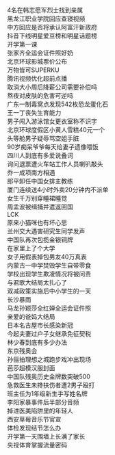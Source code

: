 4名在韩志愿军烈士找到亲属  
黑龙江职业学院回应查寝视频  
中方回应是否将承认阿富汗新政府  
抖音下线明星爱豆榜和明星话题榜  
开学第一课  
张家齐全运会证件照好奶  
北京环球影城票价公布  
万物皆可SUPERKU  
腾讯视频优化超前点播  
取消大小周后降薪公司需要补偿吗  
熬夜对皮肤的危害可逆吗  
广东一制毒窝点发现542枚恐龙蛋化石  
王一丁丧失生育能力  
男子闯入游泳馆女更衣室称不识字  
北京环球度假区小黄人雪糕40元一个  
头等舱男子疑辱骂空姐手脏  
90岁痴呆爷爷每天给妻子遗像喂饭  
四川人到底有多爱说叠词  
询问退票遭火车站工作人员喇叭敲头  
乔一成项南方相遇  
郎平卸任中国女排主教练  
厦门连续送4小时外卖20分钟内不派单  
女生千万别穿睡裙睡觉  
周孟波被缉捕并遣返回国  
LCK  
原来小猫咪也有坏心思  
兰州交大遇害研究生同学发声  
中国队再次包揽金银铜牌  
在家里上了个大学  
女子用假表掉包男友40万真表  
内蒙古一中学焚毁学生自带零食  
学校出现学生欺凌情况将被问责  
与君歌大结局太扎心了  
双减政策实施后中小学生的一天  
长沙暴雨  
马龙孙颖莎全红婵全运会证件照  
亲爱的爸妈大结局  
日本名古屋市长感染新冠  
今起夫妻过户子女继承免征契税  
林少春到底有多少办法  
东京残奥会  
孙俪拍理想之城跑步戏冲出现场  
芭莎超模汉服封面  
中国队残奥历史金牌数突破500  
急救医生未搀扶伤者遭2男子殴打  
班主任为1年级新生手写姓名牌  
李阳家暴事件后半部分音频  
掉进医美陷阱里的年轻人  
西安草莓音乐节官宣  
体检发现结节怎么办  
开学第一天围墙上长满了家长  
央视体育掌握流量密码  
